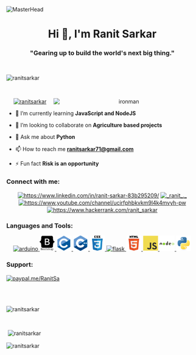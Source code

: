 ![MasterHead](https://repository-images.githubusercontent.com/588181932/e36ec678-7984-4cdd-8e4c-a3932772ff8e)
<h1 align="center">Hi 👋, I'm Ranit Sarkar</h1>
<h3 align="center">"Gearing up to build the world's next big thing."</h3><br>
<p align="left"> <img src="https://komarev.com/ghpvc/?username=ranitsarkar&label=Profile%20views&color=0e75b6&style=flat" alt="ranitsarkar" /> </p> <br>
<p align="center"> <a href="https://github.com/ryo-ma/github-profile-trophy"><img src="https://github-profile-trophy.vercel.app/?username=ranitsarkar" alt="ranitsarkar" /></a> 
<img align="right" alt="ironman" width="380" src="https://miro.medium.com/v2/resize:fit:700/1*9XCVORXFDTwQF0gEBcZX-Q.gif"></p>

- 🌱 I’m currently learning **JavaScript and NodeJS**

- 👯 I’m looking to collaborate on **Agriculture based projects**

- 💬 Ask me about **Python**

- 📫 How to reach me **ranitsarkar71@gmail.com**

- ⚡ Fun fact **Risk is an opportunity**

<h3 align="left">Connect with me:</h3>
<p align="center">
<a href="https://linkedin.com/in/https://www.linkedin.com/in/ranit-sarkar-83b295209/" target="blank"><img align="center" src="https://raw.githubusercontent.com/rahuldkjain/github-profile-readme-generator/master/src/images/icons/Social/linked-in-alt.svg" alt="https://www.linkedin.com/in/ranit-sarkar-83b295209/" height="30" width="40" /></a>
<a href="https://instagram.com/_ranit_._" target="blank"><img align="center" src="https://raw.githubusercontent.com/rahuldkjain/github-profile-readme-generator/master/src/images/icons/Social/instagram.svg" alt="_ranit_._" height="30" width="40" /></a>
<a href="https://www.youtube.com/c/https://www.youtube.com/channel/ucirfphbkvkm9l4k4mvyh-pw" target="blank"><img align="center" src="https://raw.githubusercontent.com/rahuldkjain/github-profile-readme-generator/master/src/images/icons/Social/youtube.svg" alt="https://www.youtube.com/channel/ucirfphbkvkm9l4k4mvyh-pw" height="30" width="40" /></a>
<a href="https://www.hackerrank.com/https://www.hackerrank.com/ranit_sarkar" target="blank"><img align="center" src="https://raw.githubusercontent.com/rahuldkjain/github-profile-readme-generator/master/src/images/icons/Social/hackerrank.svg" alt="https://www.hackerrank.com/ranit_sarkar" height="30" width="40" /></a>
</p>

<h3 align="left">Languages and Tools:</h3>
<p align="center"> <a href="https://www.arduino.cc/" target="_blank" rel="noreferrer"> <img src="https://cdn.worldvectorlogo.com/logos/arduino-1.svg" alt="arduino" width="40" height="40"/> </a> <a href="https://getbootstrap.com" target="_blank" rel="noreferrer"> <img src="https://raw.githubusercontent.com/devicons/devicon/master/icons/bootstrap/bootstrap-plain-wordmark.svg" alt="bootstrap" width="40" height="40"/> </a> <a href="https://www.cprogramming.com/" target="_blank" rel="noreferrer"> <img src="https://raw.githubusercontent.com/devicons/devicon/master/icons/c/c-original.svg" alt="c" width="40" height="40"/> </a> <a href="https://www.w3schools.com/cpp/" target="_blank" rel="noreferrer"> <img src="https://raw.githubusercontent.com/devicons/devicon/master/icons/cplusplus/cplusplus-original.svg" alt="cplusplus" width="40" height="40"/> </a> <a href="https://www.w3schools.com/css/" target="_blank" rel="noreferrer"> <img src="https://raw.githubusercontent.com/devicons/devicon/master/icons/css3/css3-original-wordmark.svg" alt="css3" width="40" height="40"/> </a> <a href="https://flask.palletsprojects.com/" target="_blank" rel="noreferrer"> <img src="https://www.vectorlogo.zone/logos/pocoo_flask/pocoo_flask-icon.svg" alt="flask" width="40" height="40"/> </a> <a href="https://www.w3.org/html/" target="_blank" rel="noreferrer"> <img src="https://raw.githubusercontent.com/devicons/devicon/master/icons/html5/html5-original-wordmark.svg" alt="html5" width="40" height="40"/> </a> <a href="https://developer.mozilla.org/en-US/docs/Web/JavaScript" target="_blank" rel="noreferrer"> <img src="https://raw.githubusercontent.com/devicons/devicon/master/icons/javascript/javascript-original.svg" alt="javascript" width="40" height="40"/> </a> <a href="https://nodejs.org" target="_blank" rel="noreferrer"> <img src="https://raw.githubusercontent.com/devicons/devicon/master/icons/nodejs/nodejs-original-wordmark.svg" alt="nodejs" width="40" height="40"/> </a> <a href="https://www.python.org" target="_blank" rel="noreferrer"> <img src="https://raw.githubusercontent.com/devicons/devicon/master/icons/python/python-original.svg" alt="python" width="40" height="40"/> </a> </p>

<h3 align="left">Support:</h3>
<p><a href="https://www.buymeacoffee.com/paypal.me/RanitSa"> <img align="center" src="https://cdn.buymeacoffee.com/buttons/v2/default-yellow.png" height="50" width="210" alt="paypal.me/RanitSa" /></a></p><br><br>

  <p><img align="center" src="https://github-readme-stats.vercel.app/api/top-langs?username=ranitsarkar&show_icons=true&locale=en&layout=compact" alt="ranitsarkar" />   </p><br>
  <p>&nbsp;<img align="center" src="https://github-readme-stats.vercel.app/api?username=ranitsarkar&show_icons=true&locale=en" alt="ranitsarkar" /></p>

  
<p><img align="center" src="https://github-readme-streak-stats.herokuapp.com/?user=ranitsarkar&" alt="ranitsarkar" /></p>


  <!---
RanitSarkar/RanitSarkar is a ✨ special ✨ repository because its `README.md` (this file) appears on your GitHub profile.
You can click the Preview link to take a look at your changes.
--->
